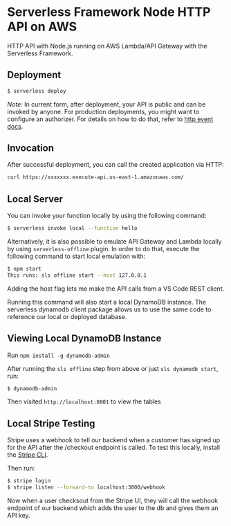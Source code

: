 # Serverless Framework Node HTTP API on AWS

HTTP API with Node.js running on AWS Lambda/API Gateway with the Serverless Framework.

## Deployment

```bash
$ serverless deploy
```

_Note_: In current form, after deployment, your API is public and can be invoked by anyone. For production deployments, you might want to configure an authorizer. For details on how to do that, refer to [http event docs](https://www.serverless.com/framework/docs/providers/aws/events/apigateway/).

## Invocation

After successful deployment, you can call the created application via HTTP:

```bash
curl https://xxxxxxx.execute-api.us-east-1.amazonaws.com/
```

## Local Server

You can invoke your function locally by using the following command:

```bash
$ serverless invoke local --function hello
```

Alternatively, it is also possible to emulate API Gateway and Lambda locally by using `serverless-offline` plugin. In order to do that, execute the following command to start local emulation with:

```bash
$ npm start
This runs: sls offline start --host 127.0.0.1
```

Adding the host flag lets me make the API calls from a VS Code REST client.

Running this command will also start a local DynamoDB instance. The serverless dynamodb client package allows us to use the same code to reference our local or deployed database.

## Viewing Local DynamoDB Instance

Run ```npm install -g dynamodb-admin```

After running the ```sls offline``` step from above or just ```sls dynamodb start```, run:

```bash
$ dynamodb-admin
```

Then visited `http://localhost:8001` to view the tables

## Local Stripe Testing

Stripe uses a webhook to tell our backend when a customer has signed up for the API after the /checkout endpoint is called. To test this locally, install the [Stripe CLI](https://stripe.com/docs/stripe-cli).

Then run:
```bash
$ stripe login
$ stripe listen --forward-to localhost:3000/webhook
```

Now when a user checksout from the Stripe UI, they will call the webhook endpoint of our backend which adds the user to the db and gives them an API key.